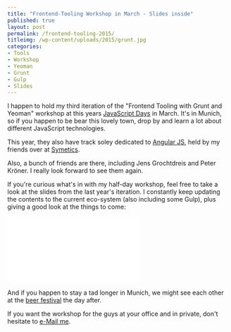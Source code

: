 ```yaml
---
title: "Frontend-Tooling Workshop in March - Slides inside"
published: true
layout: post
permalink: /frontend-tooling-2015/
titleimg: /wp-content/uploads/2015/grunt.jpg
categories:
- Tools
- Workshop
- Yeoman
- Grunt
- Gulp
- Slides
---
```


I happen to hold my third iteration of the "Frontend Tooling with Grunt and Yeoman" workshop at this years  <a href="http://javascript-days.de/2015/">JavaScript Days</a> in March. It's in Munich, so if you happen to be bear this lovely town, drop by and learn a lot about different JavaScript technologies.

This year, they also have track soley dedicated to <a href="http://angularjs-days.de">Angular JS</a>, held by my friends over at <a href="http://symetics.de">Symetics</a>.

Also, a bunch of friends are there, including Jens Grochtdreis and Peter Kröner. I really look forward to see them again.

If you're curious what's in with my half-day workshop, feel free to take a look at the slides from the last year's iteration. I constantly keep updating the contents to the current eco-system (also including some Gulp), plus giving a good look at the things to come:

<div class="aspect ratio-4-to-3">
	<iframe class="speakerdeck-iframe" frameborder="0" src="//speakerdeck.com/player/a8a16290885c01318895164c1d05617a?" allowfullscreen="true" mozallowfullscreen="true" webkitallowfullscreen="true"></iframe>
</div>

And if you happen to stay a tad longer in Munich, we might see each other at the <a href="http://www.braukunst-live.com/home/">beer festival</a> the day after.

If you want the workshop for the guys at your office and in private, don't hesitate to <a href="stefan@caped.at">e-Mail me</a>.
